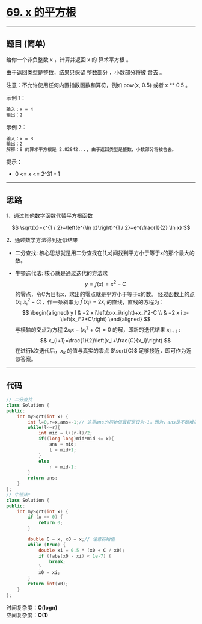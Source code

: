 # [69. x 的平方根](https://leetcode.cn/problems/sqrtx/description/)

---

## 题目 (简单)

给你一个非负整数 x ，计算并返回 x 的 算术平方根 。  

由于返回类型是整数，结果只保留 整数部分 ，小数部分将被 舍去 。  

注意：不允许使用任何内置指数函数和算符，例如 pow(x, 0.5) 或者 x ** 0.5 。  

示例 1：  

```markdown
输入：x = 4
输出：2
```

示例 2：  

```markdown
输入：x = 8
输出：2
解释：8 的算术平方根是 2.82842..., 由于返回类型是整数，小数部分将被舍去。
```

提示：  

- 0 <= x <= 2^31 - 1

---

## 思路

1、通过其他数学函数代替平方根函数

$$
\sqrt{x}=x^{1 / 2}=\left(e^{\ln x}\right)^{1 / 2}=e^{\frac{1}{2} \ln x}
$$

2、通过数学方法得到近似结果

- 二分查找:
    核心思想就是用二分查找在[1,x]间找到平方小于等于x的那个最大的数。

- 牛顿迭代法:
    核心就是通过迭代的方法求
    $$ y=f(x)=x^2-C $$
    的零点，令C为目标x，求出的零点就是平方小于等于x的数。
    经过函数上的点 $\left(x_i, x_{\imath}^2-C\right)$，作一条斜率为 $f^{\prime}\left(x_i\right)=2 x_i$ 的直线，直线的方程为：
    $$
    \begin{aligned}
    y l & =2 x i\left(x-x_i\right)+x_i^2-C \\
    & =2 x i x-\left(x_i^2+C\right)
    \end{aligned}
    $$
    与横轴的交点为方程 $2 x_i x-\left(x_{\imath}^2+C\right)=0$ 的解，即新的迭代结果 $x_{i+1}$ :
    $$
    x_{i+1}=\frac{1}{2}\left(x_i+\frac{C}{x_i}\right)
    $$
    在进行k次迭代后，$x_{k}$ 的值与真实的零点 $\sqrt{C}$ 足够接近，即可作为近似答案。

---

## 代码

```C++
// 二分查找
class Solution {
public:
    int mySqrt(int x) {
        int l=0,r=x,ans=-1;// 这里ans的初始值最好是设为-1，因为，ans是不断增加的，所以一开始应该是最小，如果是不断减小的，一开始可以设为最大
        while(l<=r){
            int mid = l+(r-l)/2;
            if((long long)mid*mid <= x){
                ans = mid;
                l = mid+1;
            }
            else
                r = mid-1;
        }
        return ans;
    }
};
// 牛顿法*
class Solution {
public:
    int mySqrt(int x) {
        if (x == 0) {
            return 0;
        }

        double C = x, x0 = x;// 注意初始值
        while (true) {
            double xi = 0.5 * (x0 + C / x0);
            if (fabs(x0 - xi) < 1e-7) {
                break;
            }
            x0 = xi;
        }
        return int(x0);
    }
};
```

时间复杂度：**O(logn)**  
空间复杂度：**O(1)**
